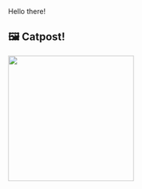 Hello there!



## 🖼️ Catpost!

<sub>
    <img src="https://cdn2.thecatapi.com/images/vcoER21JV.jpg" height="256">
</sub>

